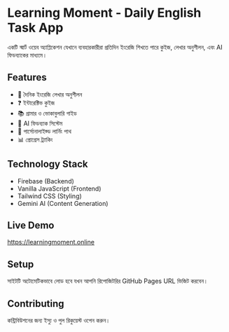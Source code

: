 # Learning Moment - Daily English Task App

একটি স্মার্ট ওয়েব অ্যাপ্লিকেশন যেখানে ব্যবহারকারীরা প্রতিদিন ইংরেজি শিখতে পারে কুইজ, লেখার অনুশীলন, এবং AI ফিডব্যাকের মাধ্যমে।

## Features
- 📝 দৈনিক ইংরেজি লেখার অনুশীলন
- ❓ ইন্টারেক্টিভ কুইজ
- 📚 গ্রামার ও ভোকাবুলারি গাইড
- 🤖 AI ফিডব্যাক সিস্টেম
- 🎯 পার্সোনালাইজ্ড লার্নিং পাথ
- 📊 প্রোগ্রেস ট্র্যাকিং

## Technology Stack
- Firebase (Backend)
- Vanilla JavaScript (Frontend)
- Tailwind CSS (Styling)
- Gemini AI (Content Generation)

## Live Demo
https://learningmoment.online

## Setup
সাইটটি অটোমেটিকভাবে লোড হবে যখন আপনি রিপোজিটরির GitHub Pages URL ভিজিট করবেন।

## Contributing
কন্ট্রিবিউশনের জন্য ইস্যু ও পুল রিকুয়েস্ট ওপেন করুন।
